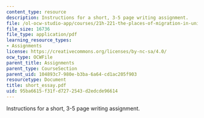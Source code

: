 ```yaml
---
content_type: resource
description: Instructions for a short, 3-5 page writing assignment.
file: /ol-ocw-studio-app/courses/21h-221-the-places-of-migration-in-united-states-history-fall-2006/95ba6615f31fd7272543d2edcde96614_short_essay.pdf
file_size: 16736
file_type: application/pdf
learning_resource_types:
- Assignments
license: https://creativecommons.org/licenses/by-nc-sa/4.0/
ocw_type: OCWFile
parent_title: Assignments
parent_type: CourseSection
parent_uid: 104893c7-980e-b3ba-6a64-cd1ac205f903
resourcetype: Document
title: short_essay.pdf
uid: 95ba6615-f31f-d727-2543-d2edcde96614
---
```

Instructions for a short, 3-5 page writing assignment.